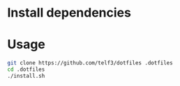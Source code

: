 # Install dependencies

# Usage
```bash
git clone https://github.com/telf3/dotfiles .dotfiles
cd .dotfiles
./install.sh
```
